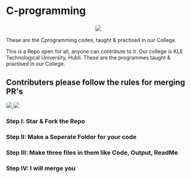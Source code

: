 # C-programming

<h3 align="center"><a href="https://github.com/MrAnonymous09/Cprogramming/edit/main/README.md#c-programming"><img src="https://www.kletech.ac.in/wp-content/uploads/2019/07/logo.png"></a></h3>

These are the Cprogramming codes, taught &amp; practised in our College.

This is a Repo open for all, anyone can contribute to it. Our college is KLE Technological University, Hubli. These are the programmes taught &amp; practised in our College.
</br>

## Contributers please follow the rules for merging PR's
<a href="https://github.com/MrAnonymous09/Cprogramming#contributers-please-follow-the-rules-for-merging-prs"><img src="https://github.com/MrAnonymous09/Cprogramming/blob/main/MrAnonymous09.png?raw=true">
<img src="https://github.com/MrAnonymous09/Cprogramming/blob/main/Rules%20For%20Merging%20PR's.png?raw=true"></a>


### Step I: Star & Fork the Repo
### Step II: Make a Seperate Folder for your code
### Step III: Make three files in them like Code, Output, ReadMe
### Step IV: I will merge you
</br>
</br>

